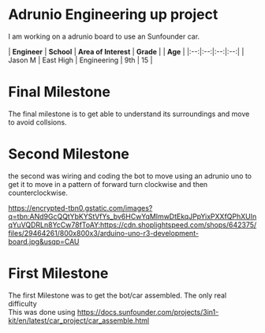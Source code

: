 ﻿# Adrunio Engineering up project
I am working on a adrunio board to use an Sunfounder car.

| **Engineer** | **School** | **Area of Interest** | **Grade** | | **Age** |
|:--:|:--:|:--:|:--:|
| Jason M | East High |  Engineering | 9th | 15 | 


  
# Final Milestone
  The final milestone is to get able to understand its surroundings and move to avoid collsions.



# Second Milestone
 the second was wiring and coding the bot to move using an adrunio uno to get it to move in a pattern of forward turn clockwise and then counterclockwise.  
 
 https://encrypted-tbn0.gstatic.com/images?q=tbn:ANd9GcQQtYbKYStVfYs_bv6HCwYqMlmwDtEkqJPpYixPXXfQPhXUInqYuVQDRLn8YcCw78fToAY:https://cdn.shoplightspeed.com/shops/642375/files/29464261/800x800x3/arduino-uno-r3-development-board.jpg&usqp=CAU 
# First Milestone
  The first Milestone was to get the bot/car assembled. 
  The only real difficulty  
  This was done using https://docs.sunfounder.com/projects/3in1-kit/en/latest/car_project/car_assemble.html
  
  
   
